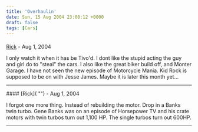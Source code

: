 ```yaml
---
title: 'Overhaulin'
date: Sun, 15 Aug 2004 23:08:12 +0000
draft: false
tags: [Cars]
---
```



#### 
[Rick]( "") - <time datetime="2004-08-16 07:10:37">Aug 1, 2004</time>

I only watch it when it has be Tivo'd. I dont like the stupid acting the guy and girl do to "steal" the cars. I also like the great biker build off, and Monter Garage. I have not seen the new episode of Motorcycle Mania. Kid Rock is supposed to be on with Jesse James. Maybe it is later this month yet...
<hr />
#### 
[Rick]( "") - <time datetime="2004-08-16 07:12:41">Aug 1, 2004</time>

I forgot one more thing. Instead of rebuilding the motor. Drop in a Banks twin turbo. Gene Banks was on an episode of Horsepower TV and his crate motors with twin turbos turn out 1,100 HP. The single turbos turn out 600HP.
<hr />
